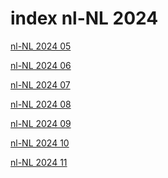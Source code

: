 # index nl-NL 2024

<a href="./05">nl-NL 2024 05</a>

<a href="./06">nl-NL 2024 06</a>

<a href="./07">nl-NL 2024 07</a>

<a href="./08">nl-NL 2024 08</a>

<a href="./09">nl-NL 2024 09</a>

<a href="./10">nl-NL 2024 10</a>

<a href="./11">nl-NL 2024 11</a>
